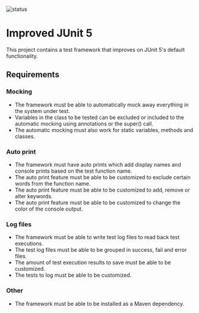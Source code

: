 ![status](https://badgen.net/static/status/planned/grey/)

# Improved JUnit 5

This project contains a test framework that improves on JUnit 5's default functionality.

## Requirements

### Mocking

- The framework must be able to automatically mock away everything in the system under test.
- Variables in the class to be tested can be excluded or included to the automatic mocking using annotations or the super() call.
- The automatic mocking must also work for static variables, methods and classes.

### Auto print

- The framework must have auto prints which add display names and console prints based on the test function name.
- The auto print feature must be able to be customized to exclude certain words from the function name.
- The auto print feature must be able to be customized to add, remove or alter keywords.
- The auto print feature must be able to be customized to change the color of the console output.

### Log files

- The framework must be able to write test log files to read back test executions.
- The test log files must be able to be grouped in success, fail and error files.
- The amount of test execution results to save must be able to be customized.
- The tests to log must be able to be customized.

### Other

- The framework must be able to be installed as a Maven dependency.
